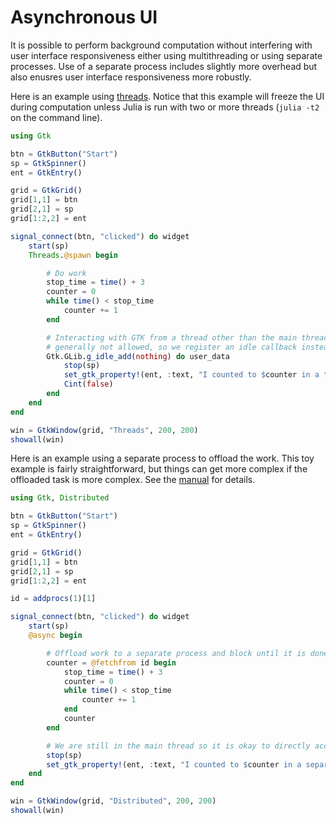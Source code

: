 # Asynchronous UI

It is possible to perform background computation without interfering with user interface
responsiveness either using multithreading or using separate processes. Use of a separate
process includes slightly more overhead but also enusres user interface responsiveness more
robustly.

Here is an example using [threads](https://docs.julialang.org/en/v1/manual/multi-threading/).
Notice that this example will freeze the UI during computation unless Julia is run with two
or more threads (`julia -t2` on the command line).

```julia
using Gtk

btn = GtkButton("Start")
sp = GtkSpinner()
ent = GtkEntry()

grid = GtkGrid()
grid[1,1] = btn
grid[2,1] = sp
grid[1:2,2] = ent

signal_connect(btn, "clicked") do widget
    start(sp)
    Threads.@spawn begin

        # Do work
        stop_time = time() + 3
        counter = 0
        while time() < stop_time
            counter += 1
        end

        # Interacting with GTK from a thread other than the main thread is
        # generally not allowed, so we register an idle callback instead.
        Gtk.GLib.g_idle_add(nothing) do user_data
            stop(sp)
            set_gtk_property!(ent, :text, "I counted to $counter in a thread!")
            Cint(false)
        end
    end
end

win = GtkWindow(grid, "Threads", 200, 200)
showall(win)
```


Here is an example using a separate process to offload the work. This toy example is
fairly straightforward, but things can get more complex if the offloaded task is more
complex. See the [manual](https://docs.julialang.org/en/v1/manual/distributed-computing/) 
for details.

```julia
using Gtk, Distributed

btn = GtkButton("Start")
sp = GtkSpinner()
ent = GtkEntry()

grid = GtkGrid()
grid[1,1] = btn
grid[2,1] = sp
grid[1:2,2] = ent

id = addprocs(1)[1]

signal_connect(btn, "clicked") do widget
    start(sp)
    @async begin

        # Offload work to a separate process and block until it is done.
        counter = @fetchfrom id begin
            stop_time = time() + 3
            counter = 0
            while time() < stop_time
                counter += 1
            end
            counter
        end

        # We are still in the main thread so it is okay to directly access widgets
        stop(sp)
        set_gtk_property!(ent, :text, "I counted to $counter in a separate process!")
    end
end

win = GtkWindow(grid, "Distributed", 200, 200)
showall(win)
```

